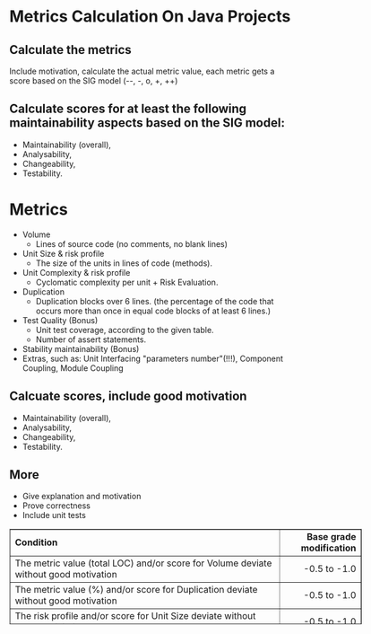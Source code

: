 # Metrics Calculation On Java Projects

## Calculate the metrics
Include motivation, calculate the actual metric value, each metric gets a score based on the SIG model (--, -, o, +, ++)

## Calculate scores for at least the following maintainability aspects based on the SIG model:
- Maintainability (overall),
- Analysability,
- Changeability,
- Testability.

# Metrics
- Volume
  - Lines of source code (no comments, no blank lines)
- Unit Size & risk profile
  - The size of the units in lines of code (methods).
- Unit Complexity & risk profile
  - Cyclomatic complexity per unit + Risk Evaluation.
- Duplication
  - Duplication blocks over 6 lines. (the percentage of the code that occurs more than once in equal code blocks of at least 6 lines.)
- Test Quality (Bonus)
  - Unit test coverage, according to the given table.
  - Number of assert statements.
- Stability maintainability (Bonus)
- Extras, such as: Unit Interfacing "parameters number"(!!!), Component Coupling, Module Coupling

## Calcuate scores, include good motivation
- Maintainability (overall),
- Analysability,
- Changeability,
- Testability.

## More
- Give explanation and motivation
- Prove correctness
- Include unit tests

<table border="1" style="width: 629px; height: 170px;"><tbody><tr><td><strong>Condition</strong></td><td style="text-align: right;"><strong>Base grade modification</strong></td></tr><tr><td>The metric value (total LOC) and/or score for Volume deviate without good motivation</td><td style="text-align: right;">-0.5 to -1.0</td></tr><tr><td>The metric value (%) and/or score for Duplication deviate without good motivation</td><td style="text-align: right;">&nbsp;-0.5 to -1.0</td></tr><tr><td>The risk profile and/or score for Unit Size deviate without good motiviation</td><td style="text-align: right;">-0.5 to -1.0</td></tr><tr><td>The risk profile and/or score for Unit Complexity deviate without good motivation</td><td style="text-align: right;">-0.5 to -1.0</td></tr><tr><td>The scores calculated for the maintainability aspects deviate without good motivation</td><td style="text-align: right;">-0.5</td></tr><tr><td>Your tool produces output that allows easy verification of the correctness of the result (metric values, risk profiles, scores, etc. are neatly listed next to each other)</td><td style="text-align: right;">+0.5</td></tr><tr><td>You also implemented Test Quality and Stability and can argue their correctness</td><td style="text-align: right;">&nbsp;+0.5</td></tr><tr><td>Your tool produces correct output for hsqldb within the time span of the grading session (~ 30 minutes), possibly with the clone detection turned off</td><td style="text-align: right;">+0.5</td></tr><tr><td>You can demonstrate that your own code is of high maintainability and has proper automated tests</td><td style="text-align: right;">+0.5</td></tr><tr><td>You have found another metric in the literature that is not in the SIG Maintainability Model, and you can argument why and how would it improve the results</td><td>+0.5 to +1.0</td></tr></tbody></table>
